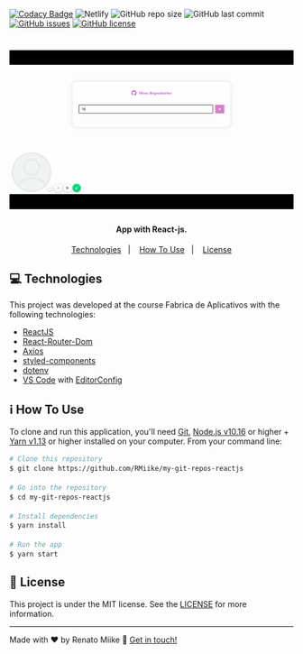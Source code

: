 <p align="center">

[![Codacy Badge](https://api.codacy.com/project/badge/Grade/e6c6945e848c4f7a8a8205785b59ebb8)](https://app.codacy.com/manual/RMiike/my-git-repos-reactjs?utm_source=github.com&utm_medium=referral&utm_content=RMiike/my-git-repos-reactjs&utm_campaign=Badge_Grade_Dashboard)
  ![Netlify](https://img.shields.io/netlify/a881119e-a2ad-4ebe-b395-882e856173bd)
  ![GitHub repo size](https://img.shields.io/github/repo-size/RMiike/my-git-repos-reactjs)
  ![GitHub last commit](https://img.shields.io/github/last-commit/RMiike/my-git-repos-reactjs)
  [![GitHub issues](https://img.shields.io/github/issues/RMiike/my-git-repos-reactjs)](https://github.com/RMiike/my-git-repos-reactjs/issues)
  [![GitHub license](https://img.shields.io/github/license/RMiike/my-git-repos-reactjs)](https://github.com/RMiike/my-git-repos-reactjs/blob/master/LICENSE)

</p>
<h1 align="center">
    <img alt="React Git Repos" src="https://raw.githubusercontent.com/RMiike/my-git-repos-reactjs/master/src/assets/gitgif.gif" />
</h1>

<h4 align="center">
  App with React-js.
</h4>


<p align="center">
  <a href="#technologies-technologies">Technologies</a>&nbsp;&nbsp;&nbsp;|&nbsp;&nbsp;&nbsp;
  <a href="#information_source-how-to-use">How To Use</a>&nbsp;&nbsp;&nbsp;|&nbsp;&nbsp;&nbsp;
  <a href="#memo-license">License</a>
</p>



## :computer: Technologies

This project was developed at the course Fabrica de Aplicativos with the following technologies:

-  [ReactJS](https://reactjs.org/)
-  [React-Router-Dom](https://github.com/ReactTraining/react-router/tree/master/packages/react-router-dom)
-  [Axios](https://github.com/axios/axios)
-  [styled-components](https://www.styled-components.com/)
-  [dotenv](https://github.com/motdotla/dotenv)
-  [VS Code][vc] with [EditorConfig][vceditconfig]

## :information_source: How To Use

To clone and run this application, you'll need [Git](https://git-scm.com), [Node.js v10.16][nodejs] or higher + [Yarn v1.13][yarn] or higher installed on your computer. From your command line:

```bash
# Clone this repository
$ git clone https://github.com/RMiike/my-git-repos-reactjs

# Go into the repository
$ cd my-git-repos-reactjs

# Install dependencies
$ yarn install

# Run the app 
$ yarn start

```

## :memo: License
This project is under the MIT license. See the [LICENSE](https://github.com/RMiike/my-git-repos-reactjs/blob/master/LICENSE) for more information.

---

Made with ♥ by Renato Miike :wave: [Get in touch!](https://www.linkedin.com/in/renato-alves-583804176/)

[nodejs]: https://nodejs.org/
[yarn]: https://yarnpkg.com/
[vc]: https://code.visualstudio.com/
[vceditconfig]: https://marketplace.visualstudio.com/items?itemName=EditorConfig.EditorConfig
[vceslint]: https://marketplace.visualstudio.com/items?itemName=dbaeumer.vscode-eslint
